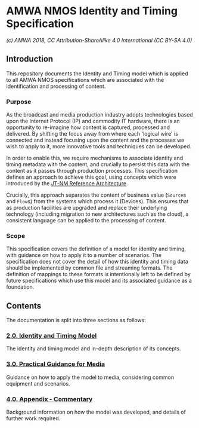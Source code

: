 # AMWA NMOS Identity and Timing Specification

_(c) AMWA 2018, CC Attribution-ShareAlike 4.0 International (CC BY-SA 4.0)_

## Introduction

This repository documents the Identity and Timing model which is applied to all AMWA NMOS specifications which are associated with the identification and processing of content.

### Purpose

As the broadcast and media production industry adopts technologies based upon the Internet Protocol (IP) and commodity IT hardware, there is an opportunity to re-imagine how content is captured, processed and delivered. By shifting the focus away from where each 'logical wire' is connected and instead focusing upon the content and the processes we wish to apply to it, more innovative tools and techniques can be developed.

In order to enable this, we require mechanisms to associate identity and timing metadata with the content, and crucially to persist this data with the content as it passes through production processes. This specification defines an approach to achieve this goal, using concepts which were introduced by the [JT-NM Reference Architecture](http://www.jt-nm.org/RA-1.0/).

Crucially, this approach separates the content of business value (`Source`s and `Flow`s) from the systems which process it (Devices). This ensures that as production facilities are upgraded and replace their underlying technology (including migration to new architectures such as the cloud), a consistent language can be applied to the processing of content.

### Scope

This specification covers the definition of a model for identity and timing, with guidance on how to apply it to a number of scenarios. The specification does not cover the detail of how this identity and timing data should be implemented by common file and streaming formats. The definition of mappings to these formats is intentionally left to be defined by future specifications which use this model and its associated guidance as a foundation.

## Contents

The documentation is split into three sections as follows:

### [2.0. Identity and Timing Model](2.0._Identity_and_Timing_Model.md)

The identity and timing model and in-depth description of its concepts.

### [3.0. Practical Guidance for Media](3.0._Practical_Guidance_for_Media.md)

Guidance on how to apply the model to media, considering common equipment and scenarios.

### [4.0. Appendix - Commentary](4.0._Appendix_-_Commentary.md)

Background information on how the model was developed, and details of further work required.
